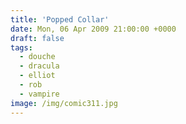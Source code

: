 ```yaml
---
title: 'Popped Collar'
date: Mon, 06 Apr 2009 21:00:00 +0000
draft: false
tags:
  - douche
  - dracula
  - elliot
  - rob
  - vampire
image: /img/comic311.jpg
---
```


